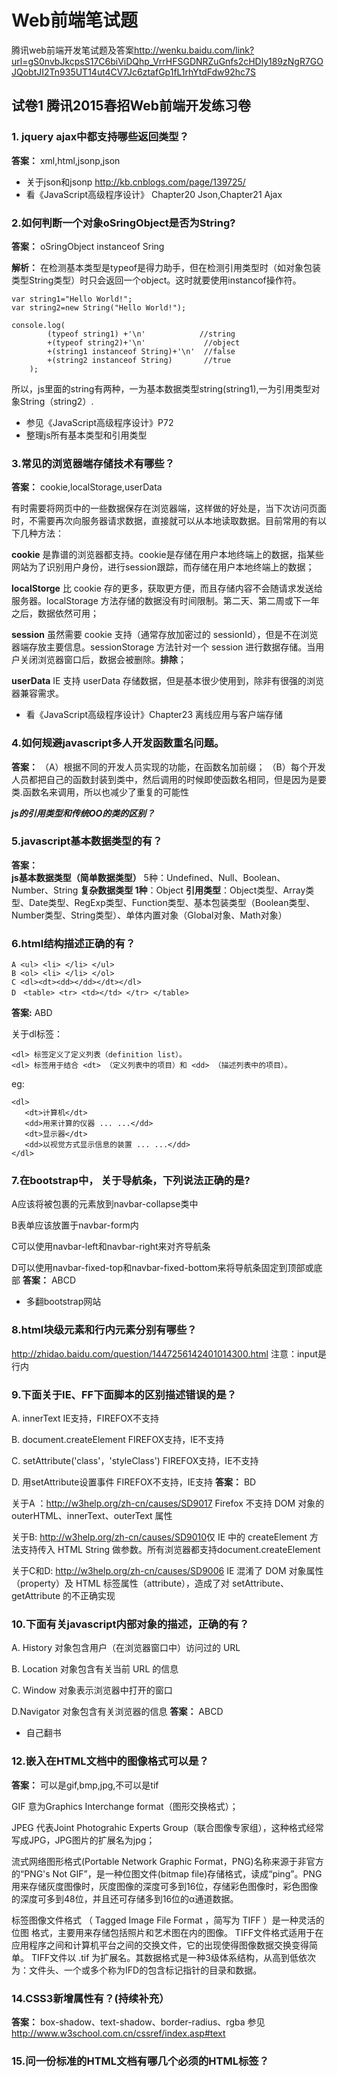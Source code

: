 # Web前端笔试题


腾讯web前端开发笔试题及答案<http://wenku.baidu.com/link?url=gS0nvbJkcpsS17C6biViDQhp_VrrHFSGDNRZuGnfs2cHDly189zNgR7GOJQobtJI2Tn935UT14ut4CV7Jc6ztafGp1fL1rhYtdFdw92hc7S>


## 试卷1 腾讯2015春招Web前端开发练习卷

### 1. jquery ajax中都支持哪些返回类型？
**答案：** xml,html,jsonp,json

- 关于json和jsonp <http://kb.cnblogs.com/page/139725/>
- 看《JavaScript高级程序设计》 Chapter20 Json,Chapter21 Ajax

### 2.如何判断一个对象oSringObject是否为String?
**答案：** oSringObject instanceof Sring

**解析：** 在检测基本类型是typeof是得力助手，但在检测引用类型时（如对象包装类型String类型）时只会返回一个object。这时就要使用instancof操作符。
```
var string1="Hello World!";
var string2=new String("Hello World!");

console.log(
        (typeof string1) +'\n'            //string
        +(typeof string2)+'\n'			   //object
        +(string1 instanceof String)+'\n'  //false
        +(string2 instanceof String)       //true
    );
```

所以，js里面的string有两种，一为基本数据类型string(string1),一为引用类型对象String（string2）.

-  参见《JavaScript高级程序设计》P72
-  整理js所有基本类型和引用类型

### 3.常见的浏览器端存储技术有哪些？
**答案：** cookie,localStorage,userData

有时需要将网页中的一些数据保存在浏览器端，这样做的好处是，当下次访问页面时，不需要再次向服务器请求数据，直接就可以从本地读取数据。目前常用的有以下几种方法：

**cookie** 是靠谱的浏览器都支持。cookie是存储在用户本地终端上的数据，指某些网站为了识别用户身份，进行session跟踪，而存储在用户本地终端上的数据；

**localStorge** 比 cookie 存的更多，获取更方便，而且存储内容不会随请求发送给服务器。localStorage 方法存储的数据没有时间限制。第二天、第二周或下一年之后，数据依然可用；

**session** 虽然需要 cookie 支持（通常存放加密过的 sessionId），但是不在浏览器端存放主要信息。sessionStorage 方法针对一个 session 进行数据存储。当用户关闭浏览器窗口后，数据会被删除。**排除**；

**userData** IE 支持 userData 存储数据，但是基本很少使用到，除非有很强的浏览器兼容需求。

- 看《JavaScript高级程序设计》Chapter23 离线应用与客户端存储

### 4.如何规避javascript多人开发函数重名问题。
**答案：** （A）根据不同的开发人员实现的功能，在函数名加前缀；
（B）每个开发人员都把自己的函数封装到类中，然后调用的时候即使函数名相同，但是因为是要类.函数名来调用，所以也减少了重复的可能性

***js的引用类型和传统OO的类的区别？***

### 5.javascript基本数据类型的有？
**答案：** <br>
**js基本数据类型（简单数据类型）** 5种：Undefined、Null、Boolean、Number、String
**复杂数据类型 1种**：Object 
**引用类型**：Object类型、Array类型、Date类型、RegExp类型、Function类型、基本包装类型（Boolean类型、Number类型、String类型）、单体内置对象（Global对象、Math对象）

### 6.html结构描述正确的有？
```
A <ul> <li> </li> </ul>
B <ol> <li> </li> </ol>
C <dl><dt><dd></dd></dt></dl>
D　<table> <tr> <td></td> </tr> </table>
```
**答案:** ABD

关于dl标签：
```
<dl> 标签定义了定义列表（definition list）。
<dl> 标签用于结合 <dt> （定义列表中的项目）和 <dd> （描述列表中的项目）。
```
eg:
```
<dl>
   <dt>计算机</dt>
   <dd>用来计算的仪器 ... ...</dd>
   <dt>显示器</dt>
   <dd>以视觉方式显示信息的装置 ... ...</dd>
</dl>
```

### 7.在bootstrap中， 关于导航条，下列说法正确的是?
A应该将被包裹的元素放到navbar-collapse类中

B表单应该放置于navbar-form内

C可以使用navbar-left和navbar-right来对齐导航条

D可以使用navbar-fixed-top和navbar-fixed-bottom来将导航条固定到顶部或底部
**答案：** ABCD
- 多翻bootstrap网站

### 8.html块级元素和行内元素分别有哪些？
<http://zhidao.baidu.com/question/1447256142401014300.html>
注意：input是行内

### 9.下面关于IE、FF下面脚本的区别描述错误的是？
A. innerText IE支持，FIREFOX不支持

B. document.createElement FIREFOX支持，IE不支持

C. setAttribute('class'，'styleClass') FIREFOX支持，IE不支持

D. 用setAttribute设置事件 FIREFOX不支持，IE支持
**答案：** BD

关于A ：<http://w3help.org/zh-cn/causes/SD9017> Firefox 不支持 DOM 对象的 outerHTML、innerText、outerText 属性

关于B:  <http://w3help.org/zh-cn/causes/SD9010>仅 IE 中的 createElement 方法支持传入 HTML String 做参数。所有浏览器都支持document.createElement

关于C和D: <http://w3help.org/zh-cn/causes/SD9006> IE 混淆了 DOM 对象属性（property）及 HTML 标签属性（attribute），造成了对 setAttribute、getAttribute 的不正确实现

### 10.下面有关javascript内部对象的描述，正确的有？
A. History 对象包含用户（在浏览器窗口中）访问过的 URL

B. Location 对象包含有关当前 URL 的信息

C. Window 对象表示浏览器中打开的窗口

D.Navigator 对象包含有关浏览器的信息
**答案：** ABCD
- 自己翻书

### 12.嵌入在HTML文档中的图像格式可以是？
**答案：** 可以是gif,bmp,jpg,不可以是tif

GIF 意为Graphics Interchange format（图形交换格式）；

JPEG 代表Joint Photograhic Experts Group（联合图像专家组），这种格式经常写成JPG，JPG图片的扩展名为jpg；

流式网络图形格式(Portable Network Graphic Format，PNG)名称来源于非官方的“PNG's Not GIF”，是一种位图文件(bitmap file)存储格式，读成“ping”。PNG用来存储灰度图像时，灰度图像的深度可多到16位，存储彩色图像时，彩色图像的深度可多到48位，并且还可存储多到16位的α通道数据。

标签图像文件格式 （ Tagged Image File Format ，简写为 TIFF ）是一种灵活的 位图 格式，主要用来存储包括照片和艺术图在内的图像。 TIFF文件格式适用于在应用程序之间和计算机平台之间的交换文件，它的出现使得图像数据交换变得简单。 TIFF文件以 .tif 为扩展名。其数据格式是一种3级体系结构，从高到低依次为：文件头、一个或多个称为IFD的包含标记指针的目录和数据。 

### 14.CSS3新增属性有？(持续补充）
**答案：** box-shadow、text-shadow、border-radius、rgba
参见<http://www.w3school.com.cn/cssref/index.asp#text>

### 15.问一份标准的HTML文档有哪几个必须的HTML标签？
<html>
<head>
<title>
<body>
**答案：** 全部都是

### 16.**编程题**
请给Array本地对象增加一个原型方法，它用于删除数组条目中重复的条目(可能有多个)，返回值是一个包含被删除的重复条目的新数组。

**答案：**

方法一：
```
Array.prototype.distinct=function(){
    var noReArray=[];
    var reItem=[];
    var i=0;
    while (this[i]!=undefined) {
        for(var j=0;j<noReArray.length;j++){
            if (this[i]==noReArray[j]) {
                reItem.push(this[i]);
                this.splice(i,1);
                break;
            }
        }
        if (j==noReArray.length) {
            noReArray.push(this[i]);
            i++;
        }
    }
    return reItem;
}


  var myArray=[1,1,1,12,12,12,'a','b','ba','ba','bc','"a"','e','1','2','2','"3"'];

console.log(myArray.distinct());
console.log(myArray);
```

方法二：Good
```
Array.prototype.distinct=function(){
       var reItem=[];
       var i=0;
       while(this[i]!=undefined){
            if (this.indexOf(this[i])!=i) {
                reItem.push(this[i]);
                this.splice(i,1);
                i=i;
            }
            else{
                i++;
            }
        }
       return reItem;
   }
  var myArray=[1,1,1,12,12,12,'a','b','ba','ba','bc','"a"','e','1','2','2','"3"'];
  console.log(myArray.distinct());
  console.log(myArray)
```